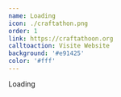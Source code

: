 ```yaml
---
name: Loading
icon: ./craftathon.png
order: 1
link: https://craftathoon.org
calltoaction: Visite Website
background: '#e91425'
color: '#fff'
---
```


Loading
